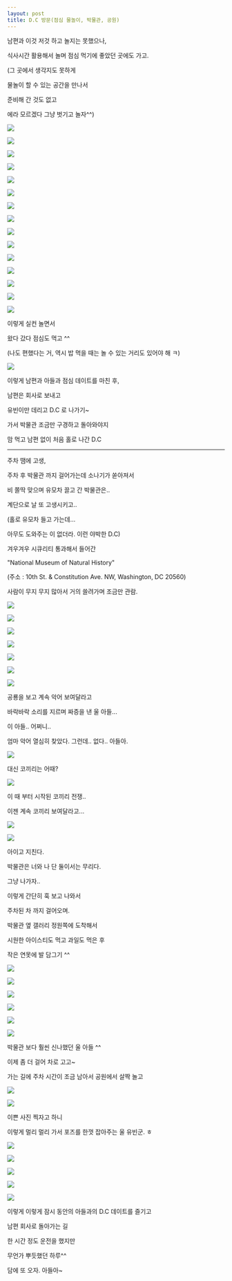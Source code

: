 ```yaml
---
layout: post
title: D.C 방문(점심 물놀이, 박물관, 공원)
---
```




남편과 이것 저것 하고 놀지는 못했으나,

식사시간 활용해서 놀며 점심 먹기에 좋았던 곳에도 가고.

(그 곳에서 생각지도 못하게 

물놀이 할 수 있는 공간을 만나서 

준비해 간 것도 없고

에라 모르겠다 그냥 벗기고 놀자^^)

![](https://dl.dropboxusercontent.com/u/9792864/150811%20D.C%28%EC%A0%90%EC%8B%AC%20%EB%AC%BC%EB%86%80%EC%9D%B4%2C%20%EB%B0%95%EB%AC%BC%EA%B4%80%2C%20%EA%B3%B5%EC%9B%90%29/NfBZdsM-KrlYHV3xUyVH29WvS_8GpDVn7n4jxP1D8sgLAYspN.jpg)


![](https://dl.dropboxusercontent.com/u/9792864/150811%20D.C%28%EC%A0%90%EC%8B%AC%20%EB%AC%BC%EB%86%80%EC%9D%B4%2C%20%EB%B0%95%EB%AC%BC%EA%B4%80%2C%20%EA%B3%B5%EC%9B%90%29/Vfpl6l-MF7lhDLkGwPKDI2N2CjyRnSYibSvIqjiFq0cLAYspN.jpg)


![](https://dl.dropboxusercontent.com/u/9792864/150811%20D.C%28%EC%A0%90%EC%8B%AC%20%EB%AC%BC%EB%86%80%EC%9D%B4%2C%20%EB%B0%95%EB%AC%BC%EA%B4%80%2C%20%EA%B3%B5%EC%9B%90%29/yDjZGIPqOYQo0wf5aU2ElfUF0UP_9UICqZo-EH72XtILAYspN.jpg)



![](https://dl.dropboxusercontent.com/u/9792864/150811%20D.C%28%EC%A0%90%EC%8B%AC%20%EB%AC%BC%EB%86%80%EC%9D%B4%2C%20%EB%B0%95%EB%AC%BC%EA%B4%80%2C%20%EA%B3%B5%EC%9B%90%29/p8jCY42YoxxqlxLl2EUboz78cMHHjkwf4QkYTAfj8NkLAYspN.jpg)


![](https://dl.dropboxusercontent.com/u/9792864/150811%20D.C%28%EC%A0%90%EC%8B%AC%20%EB%AC%BC%EB%86%80%EC%9D%B4%2C%20%EB%B0%95%EB%AC%BC%EA%B4%80%2C%20%EA%B3%B5%EC%9B%90%29/bEfJklipNeQSQ3h9mfgwQJrEgM87JjnBJGETfxskGRYLAYspN.jpg)


![](https://dl.dropboxusercontent.com/u/9792864/150811%20D.C%28%EC%A0%90%EC%8B%AC%20%EB%AC%BC%EB%86%80%EC%9D%B4%2C%20%EB%B0%95%EB%AC%BC%EA%B4%80%2C%20%EA%B3%B5%EC%9B%90%29/Z9GJk9mBFeD6RJHdIknqG2aSzWzulgvL-qkTMQV8caQLAYspN.jpg)


![](https://dl.dropboxusercontent.com/u/9792864/150811%20D.C%28%EC%A0%90%EC%8B%AC%20%EB%AC%BC%EB%86%80%EC%9D%B4%2C%20%EB%B0%95%EB%AC%BC%EA%B4%80%2C%20%EA%B3%B5%EC%9B%90%29/wB9xAfM5KvgzF5MvYDrCaqEWMf9KK0ovSbYs492yEQ0LAYspN.jpg)


![](https://dl.dropboxusercontent.com/u/9792864/150811%20D.C%28%EC%A0%90%EC%8B%AC%20%EB%AC%BC%EB%86%80%EC%9D%B4%2C%20%EB%B0%95%EB%AC%BC%EA%B4%80%2C%20%EA%B3%B5%EC%9B%90%29/tuvveSxOJt5c7w9EeyRnqPD5j2imC4pD5Daqy8KdtCgLAYspN.jpg)


![](https://dl.dropboxusercontent.com/u/9792864/150811%20D.C%28%EC%A0%90%EC%8B%AC%20%EB%AC%BC%EB%86%80%EC%9D%B4%2C%20%EB%B0%95%EB%AC%BC%EA%B4%80%2C%20%EA%B3%B5%EC%9B%90%29/OdOtply5oBNZks2L3pGpxyWqVi2Is8TwvmG61WhYWkkLAYspN.jpg)


![](https://dl.dropboxusercontent.com/u/9792864/150811%20D.C%28%EC%A0%90%EC%8B%AC%20%EB%AC%BC%EB%86%80%EC%9D%B4%2C%20%EB%B0%95%EB%AC%BC%EA%B4%80%2C%20%EA%B3%B5%EC%9B%90%29/MuS3O3tqCUBsCWXfF5OXjQUgfd-7bordWYHPRwNnHU4LAYspN.jpg)


![](https://dl.dropboxusercontent.com/u/9792864/150811%20D.C%28%EC%A0%90%EC%8B%AC%20%EB%AC%BC%EB%86%80%EC%9D%B4%2C%20%EB%B0%95%EB%AC%BC%EA%B4%80%2C%20%EA%B3%B5%EC%9B%90%29/G4Ja06gk-dkOvri-X2lb7ZoH7JQyr0qhu9DHOcV_CSELAYspN.jpg)


![](https://dl.dropboxusercontent.com/u/9792864/150811%20D.C%28%EC%A0%90%EC%8B%AC%20%EB%AC%BC%EB%86%80%EC%9D%B4%2C%20%EB%B0%95%EB%AC%BC%EA%B4%80%2C%20%EA%B3%B5%EC%9B%90%29/enPGy31huYQxqYv6ecCeHAojzXwrStocVoAuXJrvz-kLAYspN.jpg)


![](https://dl.dropboxusercontent.com/u/9792864/150811%20D.C%28%EC%A0%90%EC%8B%AC%20%EB%AC%BC%EB%86%80%EC%9D%B4%2C%20%EB%B0%95%EB%AC%BC%EA%B4%80%2C%20%EA%B3%B5%EC%9B%90%29/abDP6in-u37UuHU8_wuCyH-1W7OSaajHSZ2ajEqyyiILAYspN.jpg)


![](https://dl.dropboxusercontent.com/u/9792864/150811%20D.C%28%EC%A0%90%EC%8B%AC%20%EB%AC%BC%EB%86%80%EC%9D%B4%2C%20%EB%B0%95%EB%AC%BC%EA%B4%80%2C%20%EA%B3%B5%EC%9B%90%29/0kFgc6HX1DFoTVcstcRbxqtiZNKLVou8YBoYgRqTeRcLAYspN.jpg)


![](https://dl.dropboxusercontent.com/u/9792864/150811%20D.C%28%EC%A0%90%EC%8B%AC%20%EB%AC%BC%EB%86%80%EC%9D%B4%2C%20%EB%B0%95%EB%AC%BC%EA%B4%80%2C%20%EA%B3%B5%EC%9B%90%29/1PH2QyzjXHbzPT2IiyMgXqzWTZGVPH8hedkBSxcXL5kLAYspN.jpg)


이렇게 실컨 놀면서

왔다 갔다 점심도 먹고 ^^

(나도 편했다는 거, 역시 밥 먹을 때는 놀 수 있는 거리도 있어야 해 ㅋ)

![](https://dl.dropboxusercontent.com/u/9792864/150811%20D.C%28%EC%A0%90%EC%8B%AC%20%EB%AC%BC%EB%86%80%EC%9D%B4%2C%20%EB%B0%95%EB%AC%BC%EA%B4%80%2C%20%EA%B3%B5%EC%9B%90%29/j-M1WyZ5N0fMu4fuVms7z2Cj0aTI5KlNq8kznoYKmOYLAYspN.jpg)


이렇게 남편과 아들과 점심 데이트를 마친 후,

남편은 회사로 보내고 

유빈이만 데리고 D.C 로 나가기~

가서 박물관 조금만 구경하고 돌아와야지 

맘 먹고 남편 없이 처음 홀로 나간 D.C

---

주차 땜에 고생, 

주차 후 박물관 까지 걸어가는데 소나기가 쏟아져서

비 쫄딱 맞으며 유모차 끌고 간 박물관은..

계단으로 날 또 고생시키고..

(홀로 유모차 들고 가는데... 

아무도 도와주는 이 없더라. 이런 야박한 D.C)

겨우겨우 시큐리티 통과해서 들어간

"National Museum of Natural History"

(주소 : 10th St. & Constitution Ave. NW, Washington, DC 20560)

사람이 무지 무지 많아서 거의 쓸려가며 조금만 관람.

![](https://dl.dropboxusercontent.com/u/9792864/150811%20D.C%28%EC%A0%90%EC%8B%AC%20%EB%AC%BC%EB%86%80%EC%9D%B4%2C%20%EB%B0%95%EB%AC%BC%EA%B4%80%2C%20%EA%B3%B5%EC%9B%90%29/DSC04347.JPG)


![](https://dl.dropboxusercontent.com/u/9792864/150811%20D.C%28%EC%A0%90%EC%8B%AC%20%EB%AC%BC%EB%86%80%EC%9D%B4%2C%20%EB%B0%95%EB%AC%BC%EA%B4%80%2C%20%EA%B3%B5%EC%9B%90%29/DSC04348.JPG)


![](https://dl.dropboxusercontent.com/u/9792864/150811%20D.C%28%EC%A0%90%EC%8B%AC%20%EB%AC%BC%EB%86%80%EC%9D%B4%2C%20%EB%B0%95%EB%AC%BC%EA%B4%80%2C%20%EA%B3%B5%EC%9B%90%29/DSC04350.JPG)


![](https://dl.dropboxusercontent.com/u/9792864/150811%20D.C%28%EC%A0%90%EC%8B%AC%20%EB%AC%BC%EB%86%80%EC%9D%B4%2C%20%EB%B0%95%EB%AC%BC%EA%B4%80%2C%20%EA%B3%B5%EC%9B%90%29/DSC04353.JPG)


![](https://dl.dropboxusercontent.com/u/9792864/150811%20D.C%28%EC%A0%90%EC%8B%AC%20%EB%AC%BC%EB%86%80%EC%9D%B4%2C%20%EB%B0%95%EB%AC%BC%EA%B4%80%2C%20%EA%B3%B5%EC%9B%90%29/DSC04355.JPG)


![](https://dl.dropboxusercontent.com/u/9792864/150811%20D.C%28%EC%A0%90%EC%8B%AC%20%EB%AC%BC%EB%86%80%EC%9D%B4%2C%20%EB%B0%95%EB%AC%BC%EA%B4%80%2C%20%EA%B3%B5%EC%9B%90%29/DSC04356.JPG)


![](https://dl.dropboxusercontent.com/u/9792864/150811%20D.C%28%EC%A0%90%EC%8B%AC%20%EB%AC%BC%EB%86%80%EC%9D%B4%2C%20%EB%B0%95%EB%AC%BC%EA%B4%80%2C%20%EA%B3%B5%EC%9B%90%29/DSC04360.JPG)


공룡을 보고 계속 악어 보여달라고 

바락바락 소리를 지르며 짜증을 낸 울 아들...

이 아들.. 어쩌니.. 

엄마 악어 열심히 찾았다. 그런데.. 없다.. 아들아.

![](https://dl.dropboxusercontent.com/u/9792864/150811%20D.C%28%EC%A0%90%EC%8B%AC%20%EB%AC%BC%EB%86%80%EC%9D%B4%2C%20%EB%B0%95%EB%AC%BC%EA%B4%80%2C%20%EA%B3%B5%EC%9B%90%29/DSC04361.JPG)


대신 코끼리는 어때?

![](https://dl.dropboxusercontent.com/u/9792864/150811%20D.C%28%EC%A0%90%EC%8B%AC%20%EB%AC%BC%EB%86%80%EC%9D%B4%2C%20%EB%B0%95%EB%AC%BC%EA%B4%80%2C%20%EA%B3%B5%EC%9B%90%29/DSC04362.JPG)


이 때 부터 시작된 코끼리 전쟁..

이젠 계속 코끼리 보여달라고...

![](https://dl.dropboxusercontent.com/u/9792864/150811%20D.C%28%EC%A0%90%EC%8B%AC%20%EB%AC%BC%EB%86%80%EC%9D%B4%2C%20%EB%B0%95%EB%AC%BC%EA%B4%80%2C%20%EA%B3%B5%EC%9B%90%29/DSC04363.JPG)


![](https://dl.dropboxusercontent.com/u/9792864/150811%20D.C%28%EC%A0%90%EC%8B%AC%20%EB%AC%BC%EB%86%80%EC%9D%B4%2C%20%EB%B0%95%EB%AC%BC%EA%B4%80%2C%20%EA%B3%B5%EC%9B%90%29/DSC04364.JPG)


아이고 지친다. 

박물관은 너와 나 단 둘이서는 무리다.

그냥 나가자..

이렇게 간단히 훅 보고 나와서 

주차된 차 까지 걸어오며.

박물관 옆 갤러리 정원쪽에 도착해서

시원한 아이스티도 먹고 과일도 먹은 후

작은 연못에 발 담그기 ^^

![](https://dl.dropboxusercontent.com/u/9792864/150811%20D.C%28%EC%A0%90%EC%8B%AC%20%EB%AC%BC%EB%86%80%EC%9D%B4%2C%20%EB%B0%95%EB%AC%BC%EA%B4%80%2C%20%EA%B3%B5%EC%9B%90%29/DSC04366.JPG)


![](https://dl.dropboxusercontent.com/u/9792864/150811%20D.C%28%EC%A0%90%EC%8B%AC%20%EB%AC%BC%EB%86%80%EC%9D%B4%2C%20%EB%B0%95%EB%AC%BC%EA%B4%80%2C%20%EA%B3%B5%EC%9B%90%29/DSC04370.JPG)


![](https://dl.dropboxusercontent.com/u/9792864/150811%20D.C%28%EC%A0%90%EC%8B%AC%20%EB%AC%BC%EB%86%80%EC%9D%B4%2C%20%EB%B0%95%EB%AC%BC%EA%B4%80%2C%20%EA%B3%B5%EC%9B%90%29/DSC04371.JPG)


![](https://dl.dropboxusercontent.com/u/9792864/150811%20D.C%28%EC%A0%90%EC%8B%AC%20%EB%AC%BC%EB%86%80%EC%9D%B4%2C%20%EB%B0%95%EB%AC%BC%EA%B4%80%2C%20%EA%B3%B5%EC%9B%90%29/DSC04372.JPG)


![](https://dl.dropboxusercontent.com/u/9792864/150811%20D.C%28%EC%A0%90%EC%8B%AC%20%EB%AC%BC%EB%86%80%EC%9D%B4%2C%20%EB%B0%95%EB%AC%BC%EA%B4%80%2C%20%EA%B3%B5%EC%9B%90%29/DSC04373.JPG)


![](https://dl.dropboxusercontent.com/u/9792864/150811%20D.C%28%EC%A0%90%EC%8B%AC%20%EB%AC%BC%EB%86%80%EC%9D%B4%2C%20%EB%B0%95%EB%AC%BC%EA%B4%80%2C%20%EA%B3%B5%EC%9B%90%29/DSC04375.JPG)


박물관 보다 훨씬 신나했던 울 아들 ^^

이제 좀 더 걸어 차로 고고~

가는 길에 주차 시간이 조금 남아서 공원에서 살짝 놀고

![](https://dl.dropboxusercontent.com/u/9792864/150811%20D.C%28%EC%A0%90%EC%8B%AC%20%EB%AC%BC%EB%86%80%EC%9D%B4%2C%20%EB%B0%95%EB%AC%BC%EA%B4%80%2C%20%EA%B3%B5%EC%9B%90%29/DSC04376.JPG)


![](https://dl.dropboxusercontent.com/u/9792864/150811%20D.C%28%EC%A0%90%EC%8B%AC%20%EB%AC%BC%EB%86%80%EC%9D%B4%2C%20%EB%B0%95%EB%AC%BC%EA%B4%80%2C%20%EA%B3%B5%EC%9B%90%29/DSC04377.JPG)


이쁜 사진 찍자고 하니 

이렇게 멀리 멀리 가서 포즈를 한껏 잡아주는 울 유빈군. ㅎ

![](https://dl.dropboxusercontent.com/u/9792864/150811%20D.C%28%EC%A0%90%EC%8B%AC%20%EB%AC%BC%EB%86%80%EC%9D%B4%2C%20%EB%B0%95%EB%AC%BC%EA%B4%80%2C%20%EA%B3%B5%EC%9B%90%29/DSC04381.JPG)


![](https://dl.dropboxusercontent.com/u/9792864/150811%20D.C%28%EC%A0%90%EC%8B%AC%20%EB%AC%BC%EB%86%80%EC%9D%B4%2C%20%EB%B0%95%EB%AC%BC%EA%B4%80%2C%20%EA%B3%B5%EC%9B%90%29/DSC04382.JPG)


![](https://dl.dropboxusercontent.com/u/9792864/150811%20D.C%28%EC%A0%90%EC%8B%AC%20%EB%AC%BC%EB%86%80%EC%9D%B4%2C%20%EB%B0%95%EB%AC%BC%EA%B4%80%2C%20%EA%B3%B5%EC%9B%90%29/DSC04383.JPG)


![](https://dl.dropboxusercontent.com/u/9792864/150811%20D.C%28%EC%A0%90%EC%8B%AC%20%EB%AC%BC%EB%86%80%EC%9D%B4%2C%20%EB%B0%95%EB%AC%BC%EA%B4%80%2C%20%EA%B3%B5%EC%9B%90%29/DSC04384.JPG)


![](https://dl.dropboxusercontent.com/u/9792864/150811%20D.C%28%EC%A0%90%EC%8B%AC%20%EB%AC%BC%EB%86%80%EC%9D%B4%2C%20%EB%B0%95%EB%AC%BC%EA%B4%80%2C%20%EA%B3%B5%EC%9B%90%29/DSC04385.JPG)


이렇게 이렇게 잠시 동안의 아들과의 D.C 데이트를 즐기고

남편 회사로 돌아가는 길

한 시간 정도 운전을 했지만

무언가 뿌듯했던 하루^^

담에 또 오자. 아들아~ 